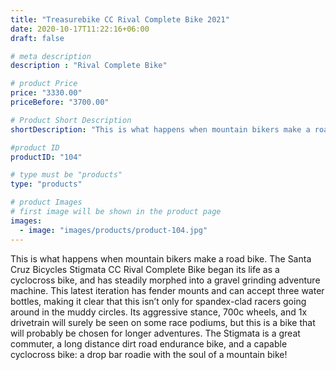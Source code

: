 ```yaml
---
title: "Treasurebike CC Rival Complete Bike 2021"
date: 2020-10-17T11:22:16+06:00
draft: false

# meta description
description : "Rival Complete Bike"

# product Price
price: "3330.00"
priceBefore: "3700.00"

# Product Short Description
shortDescription: "This is what happens when mountain bikers make a road bike. The Santa Cruz Bicycles Stigmata CC Rival Complete Bike began..."

#product ID
productID: "104"

# type must be "products"
type: "products"

# product Images
# first image will be shown in the product page
images:
  - image: "images/products/product-104.jpg"
---
```


This is what happens when mountain bikers make a road bike. The Santa Cruz Bicycles Stigmata CC Rival Complete Bike began its life as a cyclocross bike, and has steadily morphed into a gravel grinding adventure machine. This latest iteration has fender mounts and can accept three water bottles, making it clear that this isn’t only for spandex-clad racers going around in the muddy circles. Its aggressive stance, 700c wheels, and 1x drivetrain will surely be seen on some race podiums, but this is a bike that will probably be chosen for longer adventures. The Stigmata is a great commuter, a long distance dirt road endurance bike, and a capable cyclocross bike: a drop bar roadie with the soul of a mountain bike!
